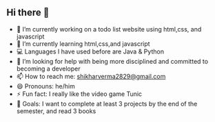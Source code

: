 ## Hi there 👋

<!--
**starry-shadow/starry-shadow** is a ✨ _special_ ✨ repository because its `README.md` (this file) appears on your GitHub profile.

Here are some ideas to get you started:

- 🔭 I’m currently working on ...
- 🌱 I’m currently learning ...
- 👯 I’m looking to collaborate on ...
- 🤔 I’m looking for help with ...
- 💬 Ask me about ...
- 📫 How to reach me: ...
- 😄 Pronouns: ...
- ⚡ Fun fact: ...
-->
- 🔭 I’m currently working on a todo list website using html,css, and javascript
- 🌱 I’m currently learning html,css,and javascript
- :computer: Languages I have used before are Java & Python
- 🤔 I’m looking for help with being more disciplined and committed to becoming a developer
- 📫 How to reach me: shikharverma2829@gmail.com
- 😄 Pronouns: he/him
- ⚡ Fun fact: I really like the video game Tunic
- :scroll: Goals: I want to complete at least 3 projects by the end of the semester, and read 3 books
